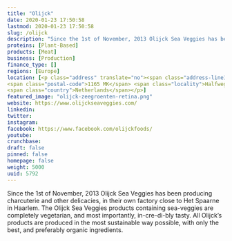 ```yaml
---
title: "Olijck"
date: 2020-01-23 17:50:58
lastmod: 2020-01-23 17:50:58
slug: /olijck
description: "Since the 1st of November, 2013 Olijck Sea Veggies has been producing charcuterie and other delicacies, in their own factory close to Het Spaarne in Haarlem. The Olijck Sea Veggies products containing sea-veggies are completely vegetarian, and most importantly, in-cre-di-bly tasty. All Olijck’s products are produced in the most sustainable way possible, with only the best, and preferably organic ingredients."
proteins: [Plant-Based]
products: [Meat]
business: [Production]
finance_type: []
regions: [Europe]
location: [<p class="address" translate="no"><span class="address-line1">Haarlemmerstraatweg</span><br>
<span class="postal-code">1165 MK</span> <span class="locality">Halfweg</span><br>
<span class="country">Netherlands</span></p>]
featured_image: "olijck-zeegroenten-retina.png"
website: https://www.olijckseaveggies.com/
linkedin: 
twitter: 
instagram: 
facebook: https://www.facebook.com/olijckfoods/
youtube: 
crunchbase: 
draft: false
pinned: false
homepage: false
weight: 5000
uuid: 5792
---
```

Since the 1st of November, 2013 Olijck Sea Veggies has been producing charcuterie and other delicacies, in their own factory close to Het Spaarne in Haarlem. The Olijck Sea Veggies products containing sea-veggies are completely vegetarian, and most importantly, in-cre-di-bly tasty. All Olijck’s products are produced in the most sustainable way possible, with only the best, and preferably organic ingredients.
